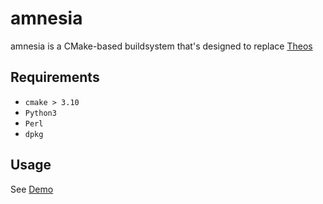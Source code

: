 # amnesia
amnesia is a CMake-based buildsystem that's designed to replace [Theos](https://github.com/theos)

## Requirements
- ``cmake > 3.10``
- ``Python3``
- ``Perl``
- ``dpkg``

## Usage
See [Demo](https://github.com/amnesia-dev/demo)
